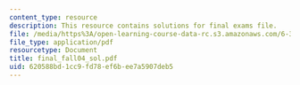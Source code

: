 ```yaml
---
content_type: resource
description: This resource contains solutions for final exams file.
file: /media/https%3A/open-learning-course-data-rc.s3.amazonaws.com/6-341-discrete-time-signal-processing-fall-2005/620588bd1cc9fd78ef6bee7a5907deb5_final_fall04_sol.pdf
file_type: application/pdf
resourcetype: Document
title: final_fall04_sol.pdf
uid: 620588bd-1cc9-fd78-ef6b-ee7a5907deb5
---
```

